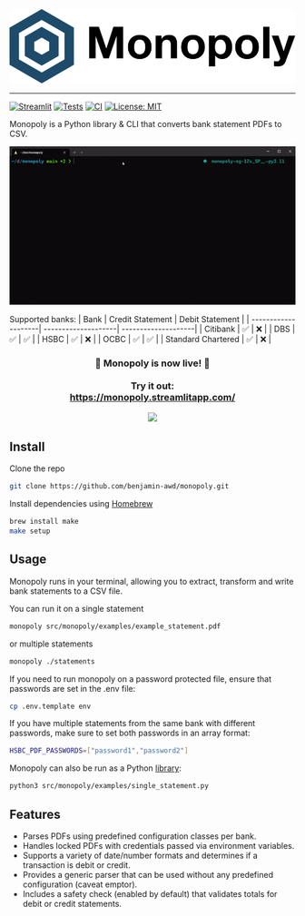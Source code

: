 ![](https://raw.githubusercontent.com/benjamin-awd/monopoly/main/docs/logo.svg)

-----------------
[![Streamlit](https://static.streamlit.io/badges/streamlit_badge_black_white.svg)](https://monopoly.streamlit.app)
[![Tests](https://github.com/benjamin-awd/monopoly/actions/workflows/tests.yaml/badge.svg?branch=main&event=push)](https://github.com/benjamin-awd/monopoly/actions/workflows/tests.yaml)
[![CI](https://github.com/benjamin-awd/monopoly/actions/workflows/ci.yaml/badge.svg?branch=main&event=push)](https://github.com/benjamin-awd/monopoly/actions/workflows/ci.yaml)
[![License: MIT](https://img.shields.io/badge/License-MIT-yellow.svg)](https://opensource.org/licenses/MIT)

Monopoly is a Python library & CLI that converts bank statement PDFs to CSV.

![](https://raw.githubusercontent.com/benjamin-awd/monopoly/main/docs/monopoly.gif)

Supported banks:
| Bank                | Credit Statement    | Debit Statement     |
| --------------------| --------------------| --------------------|
| Citibank            | :white_check_mark:  | :x:                 |
| DBS                 | :white_check_mark:  | :white_check_mark:  |
| HSBC                | :white_check_mark:  | :x:                 |
| OCBC                | :white_check_mark:  | :white_check_mark:  |
| Standard Chartered  | :white_check_mark:  | :x:                 |

<h3 align="center">
    🎉 Monopoly is now live! 🎉
    <br><br>
    Try it out: <br>
    <a href="https://monopoly.streamlitapp.com/">https://monopoly.streamlitapp.com/</a>
</h3>

<p align="center">
    <img src="https://raw.githubusercontent.com/benjamin-awd/monopoly/main/docs/streamlit_demo.gif" width=800>
</p>

## Install
Clone the repo
```bash
git clone https://github.com/benjamin-awd/monopoly.git
```

Install dependencies using [Homebrew](https://brew.sh/)
```bash
brew install make
make setup
```

## Usage
Monopoly runs in your terminal, allowing you to extract, transform and write bank statements to a CSV file.

You can run it on a single statement
```sh
monopoly src/monopoly/examples/example_statement.pdf
```

or multiple statements
```sh
monopoly ./statements
```

If you need to run monopoly on a password protected file, ensure that passwords are set in the .env file:
```sh
cp .env.template env
```

If you have multiple statements from the same bank with different passwords, make sure to set both passwords in an array format:
```sh
HSBC_PDF_PASSWORDS=["password1","password2"]
```

Monopoly can also be run as a Python [library](src/monopoly/examples/single_statement.py):
```bash
python3 src/monopoly/examples/single_statement.py
```

## Features
- Parses PDFs using predefined configuration classes per bank.
- Handles locked PDFs with credentials passed via environment variables.
- Supports a variety of date/number formats and determines if a transaction is debit or credit.
- Provides a generic parser that can be used without any predefined configuration (caveat emptor).
- Includes a safety check (enabled by default) that validates totals for debit or credit statements.
